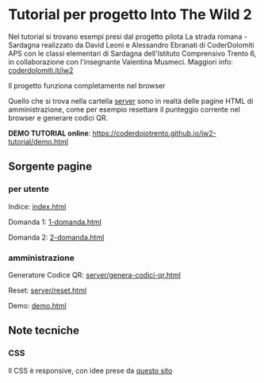 

# Tutorial per progetto Into The Wild 2

Nel tutorial si trovano esempi presi dal progetto pilota La strada romana - Sardagna realizzato da David Leoni e Alessandro Ebranati di CoderDolomiti APS con le classi elementari di Sardagna dell'Istituto Comprensivo Trento 6, in collaborazione con l'insegnante Valentina Musmeci. Maggiori info: [coderdolomiti.it/iw2](https://www.coderdolomiti.it/iw2)


Il progetto funziona completamente nel browser

Quello che si trova nella cartella [server](server) sono in realtà delle pagine HTML di amministrazione, come per esempio resettare il punteggio corrente nel browser e generare codici QR.

**DEMO TUTORIAL online**: https://coderdojotrento.github.io/iw2-tutorial/demo.html


## Sorgente pagine


### per utente 

Indice: [index.html](index.html)

Domanda 1: [1-domanda.html](1-domanda.html)

Domanda 2: [2-domanda.html](2-domanda.html)


### amministrazione

Generatore Codice QR: [server/genera-codici-qr.html](server/genera-codici-qr.html)

Reset: [server/reset.html](server/reset.html)

Demo: [demo.html](demo.html)



## Note tecniche

### CSS

Il CSS è responsive, con idee prese da [questo sito](https://internetingishard.com/html-and-css/responsive-design/)
